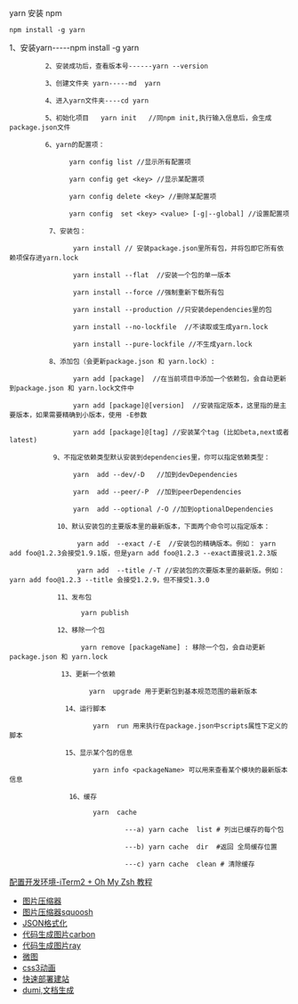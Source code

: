 yarn
安装 npm
```
npm install -g yarn
```
1、安装yarn-----npm install -g yarn

             2、安装成功后，查看版本号------yarn --version

             3、创建文件夹 yarn-----md  yarn

             4、进入yarn文件夹----cd yarn

             5、初始化项目   yarn init   //同npm init,执行输入信息后，会生成package.json文件

             6、yarn的配置项：

                   yarn config list //显示所有配置项

                   yarn config get <key> //显示某配置项

                   yarn config delete <key> //删除某配置项

                   yarn config  set <key> <value> [-g|--global] //设置配置项

              7、安装包：

                    yarn install // 安装package.json里所有包，并将包即它所有依赖项保存进yarn.lock

                    yarn install --flat  //安装一个包的单一版本 

                    yarn install --force //强制重新下载所有包

                    yarn install --production //只安装dependencies里的包

                    yarn install --no-lockfile  //不读取或生成yarn.lock

                    yarn install --pure-lockfile //不生成yarn.lock

              8、添加包（会更新package.json 和 yarn.lock）:

                    yarn add [package]  //在当前项目中添加一个依赖包，会自动更新到package.json 和 yarn.lock文件中

                    yarn add [package]@[version]  //安装指定版本，这里指的是主要版本，如果需要精确到小版本，使用 -E参数

                    yarn add [package]@[tag] //安装某个tag (比如beta,next或者latest)

               9、不指定依赖类型默认安装到dependencies里，你可以指定依赖类型：

                    yarn  add --dev/-D   //加到devDependencies

                    yarn  add --peer/-P  //加到peerDependencies

                    yarn  add --optional /-O //加到optionalDependencies

                10、默认安装包的主要版本里的最新版本，下面两个命令可以指定版本：

                     yarn add  --exact /-E  //安装包的精确版本。例如： yarn add foo@1.2.3会接受1.9.1版，但是yarn add foo@1.2.3 --exact直接说1.2.3版

                     yarn add  --title /-T //安装包的次要版本里的最新版。例如：yarn add foo@1.2.3 --title 会接受1.2.9，但不接受1.3.0

                11、发布包

                      yarn publish

                12、移除一个包

                      yarn remove [packageName] : 移除一个包，会自动更新package.json 和 yarn.lock

                 13、更新一个依赖

                        yarn  upgrade 用于更新包到基本规范范围的最新版本

                  14、运行脚本

                         yarn  run 用来执行在package.json中scripts属性下定义的脚本

                  15、显示某个包的信息

                         yarn info <packageName> 可以用来查看某个模块的最新版本信息

                   16、缓存

                         yarn  cache

                                 ---a) yarn cache  list # 列出已缓存的每个包

                                 ---b) yarn cache  dir  #返回 全局缓存位置

                                 ---c) yarn cache  clean # 清除缓存
                                 
                      
                      
 [配置开发环境-iTerm2 + Oh My Zsh 教程](https://juejin.cn/post/6844904178075058189)
 
 - [图片压缩器](https://tinypng.com/)
 - [图片压缩器squoosh](https://juejin.cn/post/7143142671920398373)
 - [JSON格式化](https://smalldev.tools/)
 - [代码生成图片carbon](https://carbon.now.sh/)
 - [代码生成图片ray](https://www.ray.so/)
 - [微图](https://www.emojiall.com/zh-hans)
 - [css3动画](https://www.webhek.com/post/css3-animation-sniplet-collection/#/)
 - [快速部署建站](https://surge.sh/)
 - [dumi,文档生成](https://d.umijs.org/guide)
